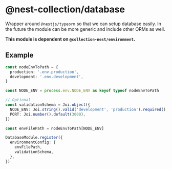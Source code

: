 # @nest-collection/database

Wrapper around `@nestjs/typeorm` so that we can setup database easily. In the future the module can be more generic and
include other ORMs as well.

**This module is dependent on `@collection-nest/environment`.**

## Example

```typescript
const nodeEnvToPath = {
  production: '.env.production',
  development: '.env.development',
}

const NODE_ENV = process.env.NODE_ENV as keyof typeof nodeEnvToPath

// Optional
const validationSchema = Joi.object({
  NODE_ENV: Joi.string().valid('development', 'production').required(),
  PORT: Joi.number().default(3000),
})

const envFilePath = nodeEnvToPath[NODE_ENV]

DatabaseModule.register({
  environmentConfig: {
    envFilePath,
    validationSchema,
  },
})
```
